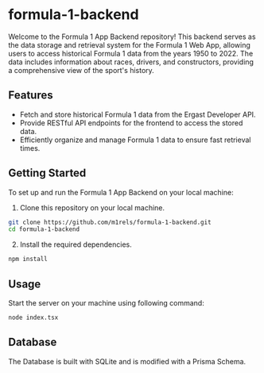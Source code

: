 # formula-1-backend

Welcome to the Formula 1 App Backend repository! This backend serves as the data storage and retrieval system for the Formula 1 Web App, allowing users to access historical Formula 1 data from the years 1950 to 2022. The data includes information about races, drivers, and constructors, providing a comprehensive view of the sport's history.

## Features

- Fetch and store historical Formula 1 data from the Ergast Developer API.
- Provide RESTful API endpoints for the frontend to access the stored data.
- Efficiently organize and manage Formula 1 data to ensure fast retrieval times.

## Getting Started

To set up and run the Formula 1 App Backend on your local machine:

1. Clone this repository on your local machine.
```bash
git clone https://github.com/m1rels/formula-1-backend.git
cd formula-1-backend
```
2. Install the required dependencies.
```bash
npm install
```

## Usage

Start the server on your machine using following command:
```bash
node index.tsx
```

## Database
The Database is built with SQLite and is modified with a Prisma Schema.
